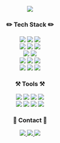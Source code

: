 <p align="center">
<img src="https://img1.daumcdn.net/thumb/R1280x0/?scode=mtistory2&fname=https%3A%2F%2Fblog.kakaocdn.net%2Fdn%2Fb3C9Dc%2FbtsonaZE3In%2FTCD9MkOxNrxdzkymAXiGs1%2Fimg.png" align="center">
</p>


<div align=center>
<!-- <img src="https://capsule-render.vercel.app/api?type=wave&color=auto&height=250&section=header&text=Hello👋%20I'm%20sewon🤩&fontSize=40" /> -->


  <h3>✏️ Tech Stack ✏️</h3>
  	<div align="center" style="pointer-events: none;">
    	<img src="https://img.shields.io/badge/Java-007396?style=flat&logo=Java&logoColor=white" pointer-events: none; />
    	<img src="https://img.shields.io/badge/HTML5-E34F26?style=flat&logo=HTML5&logoColor=white" />
    	<img src="https://img.shields.io/badge/CSS3-1572B6?style=flat&logo=CSS3&logoColor=white" />
      <br>
      <img src="https://img.shields.io/badge/Spring-6DB33F?style=flat&logo=Spring&logoColor=white" />
      <img src="https://img.shields.io/badge/Spring Boot-6DB33F?style=flat&logo=SpringBoot&logoColor=white" />
      <img src="https://img.shields.io/badge/Spring Security-6DB33F?style=flat&logo=springsecurity&logoColor=white" />
      <br>
      <img src="https://img.shields.io/badge/Json Web Tokens-000000?style=flat&logo=jsonwebtokens&logoColor=white" />
      <img src="https://img.shields.io/badge/Hibernate-59666C?style=flat&logo=hibernate&logoColor=white" />
      <br>
      <img src="https://img.shields.io/badge/Oracle-F80000?style=flat&logo=Oracle&logoColor=white" />
      <img src="https://img.shields.io/badge/PostgreSQL-4169E1?style=flat&logo=PostgreSQL&logoColor=white" />
      <img src="https://img.shields.io/badge/Mysql-4479A1?style=flat&logo=Mysql&logoColor=white" />
      <br>
      <img src="https://img.shields.io/badge/Linux-FCC624?style=flat&logo=Linux&logoColor=white" />
      <img src="https://img.shields.io/badge/Apache Tomcat-F8DC75?style=flat&logo=apachetomcat&logoColor=white" />
      <img src="https://img.shields.io/badge/nginx-009639?style=flat&logo=nginx&logoColor=white" />
    </div>

  <h3>⚒️ Tools ⚒️</h3>
      <img src="https://img.shields.io/badge/IntelliJ-000000?style=flat&logo=intellijidea&logoColor=white" />
      <img src="https://img.shields.io/badge/Eclipse-2C2255?style=flat&logo=eclipseide&logoColor=white" />
      <img src="https://img.shields.io/badge/VSCode-007ACC?style=flat&logo=visualstudiocode&logoColor=white" />
      <img src="https://img.shields.io/badge/Postman-FF6C37?style=flat&logo=postman&logoColor=white" />
    <br>
      <img src="https://img.shields.io/badge/Github-181717?style=flat&logo=Github&logoColor=white" />
      <img src="https://img.shields.io/badge/GitLab-FC6D26?style=flat&logo=gitlab&logoColor=white" />
      <img src="https://img.shields.io/badge/Slack-4A154B?style=flat&logo=Slack&logoColor=white" />
      <img src="https://img.shields.io/badge/Jira-0052CC?style=flat&logo=Jira&logoColor=white" />
  
  <h3>📌 Contact 📌</h3>
  <a href="mailto:sewonlog@gmail.com">
    <img src="https://img.shields.io/badge/Gmail-EA4335?style=flat&logo=Gmail&logoColor=white" />
  </a>
  <a href="https://www.instagram.com/s1212w_/" target='_blank'>
    <img src="https://img.shields.io/badge/Instagram-E4405F?style=flat&logo=Instagram&logoColor=white" />
  </a>
  <a href="https://sewonlog.tistory.com/2" target='_blank'>
    <img src="https://img.shields.io/badge/Tistory-000000?style=flat&logo=Tistory&logoColor=white" />
  </a>

</div>



<!--
### Hi there 👋
  <h2>About Me⚡</h2>
-->
<!--
**sewonlog/sewonlog** is a ✨ _special_ ✨ repository because its `README.md` (this file) appears on your GitHub profile.

Here are some ideas to get you started:

- 🔭 I’m currently working on ...
- 🌱 I’m currently learning ...
- 👯 I’m looking to collaborate on ...
- 🤔 I’m looking for help with ...
- 💬 Ask me about ...
- 📫 How to reach me: ...
- 😄 Pronouns: ...
- ⚡ Fun fact: ...
-->
